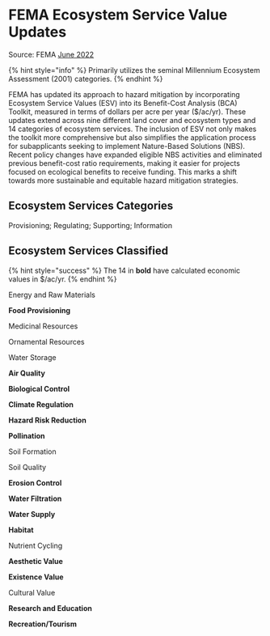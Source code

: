 # FEMA Ecosystem Service Value Updates

Source: FEMA [June 2022](https://www.fema.gov/sites/default/files/documents/fema/\_ecosystem-service-value-updates/\_2022.pdf)

{% hint style="info" %}
Primarily utilizes the seminal Millennium Ecosystem Assessment (2001) categories.
{% endhint %}

FEMA has updated its approach to hazard mitigation by incorporating Ecosystem Service Values (ESV) into its Benefit-Cost Analysis (BCA) Toolkit, measured in terms of dollars per acre per year ($/ac/yr). These updates extend across nine different land cover and ecosystem types and 14 categories of ecosystem services. The inclusion of ESV not only makes the toolkit more comprehensive but also simplifies the application process for subapplicants seeking to implement Nature-Based Solutions (NBS). Recent policy changes have expanded eligible NBS activities and eliminated previous benefit-cost ratio requirements, making it easier for projects focused on ecological benefits to receive funding. This marks a shift towards more sustainable and equitable hazard mitigation strategies.

## Ecosystem Services Categories

Provisioning; Regulating; Supporting; Information

## Ecosystem Services Classified

{% hint style="success" %}
The 14 in **bold** have calculated economic values in $/ac/yr.
{% endhint %}

Energy and Raw Materials

**Food Provisioning**

Medicinal Resources

Ornamental Resources

Water Storage

**Air Quality**

**Biological Control**

**Climate Regulation**

**Hazard Risk Reduction**

**Pollination**

Soil Formation

Soil Quality

**Erosion Control**

**Water Filtration**

**Water Supply**

**Habitat**

Nutrient Cycling

**Aesthetic Value**

**Existence Value**

Cultural Value

**Research and Education**

**Recreation/Tourism**
